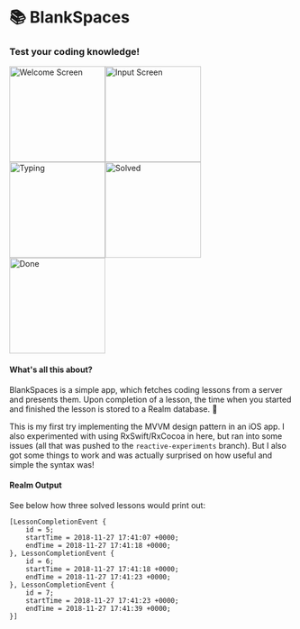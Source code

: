 # 📚 BlankSpaces
### Test your coding knowledge!

<img width="170" alt="Welcome Screen" src="https://user-images.githubusercontent.com/17742020/49101170-dc8b1d00-f275-11e8-96c2-107f4df8e93e.png"><img width="170" alt="Input Screen" src="https://user-images.githubusercontent.com/17742020/49101172-dd23b380-f275-11e8-9f12-d8cd9a972615.png"><img width="170" alt="Typing" src="https://user-images.githubusercontent.com/17742020/49101698-21fc1a00-f277-11e8-9e37-faf607365fdd.png"><img width="170" alt="Solved" src="https://user-images.githubusercontent.com/17742020/49101709-26c0ce00-f277-11e8-8a97-e2e855b2a1cb.png">
<img width="170" alt="Done" src="https://user-images.githubusercontent.com/17742020/49101174-dd23b380-f275-11e8-87dc-3cb5bd62ded9.png">

#### What's all this about?
BlankSpaces is a simple app, which fetches coding lessons from a server and presents them. Upon completion of a lesson, the time when you started and finished the lesson is stored to a Realm database. 📝

This is my first try implementing the MVVM design pattern in an iOS app. I also experimented with using RxSwift/RxCocoa in here, but ran into some issues (all that was pushed to the `reactive-experiments` branch). But I also got some things to work and was actually surprised on how useful and simple the syntax was! 


#### Realm Output
See below how three solved lessons would print out:

```
[LessonCompletionEvent {
	id = 5;
	startTime = 2018-11-27 17:41:07 +0000;
	endTime = 2018-11-27 17:41:18 +0000;
}, LessonCompletionEvent {
	id = 6;
	startTime = 2018-11-27 17:41:18 +0000;
	endTime = 2018-11-27 17:41:23 +0000;
}, LessonCompletionEvent {
	id = 7;
	startTime = 2018-11-27 17:41:23 +0000;
	endTime = 2018-11-27 17:41:39 +0000;
}]
```

